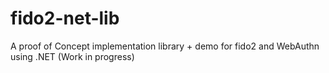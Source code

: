 # fido2-net-lib
A proof of Concept implementation library + demo for fido2 and WebAuthn using .NET (Work in progress)
